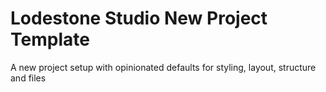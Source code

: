 # Lodestone Studio New Project Template

A new project setup with opinionated defaults for styling, layout, structure and files
